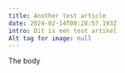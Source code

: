 ```yaml
---
title: Another test article
date: 2024-02-14T08:28:57.193Z
intro: Dit is een test artikel
Alt tag for image: null
---
```

T﻿he body